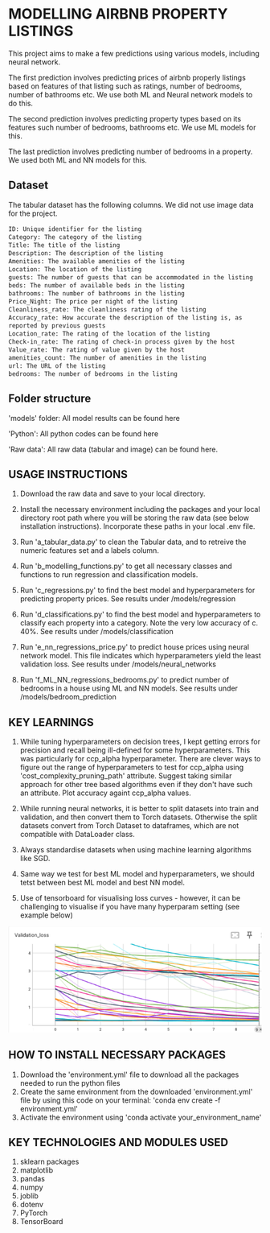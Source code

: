 # MODELLING AIRBNB PROPERTY LISTINGS

This project aims to make a few predictions using various models, including neural network.

The first prediction involves predicting prices of airbnb properly listings based on features of that listing such as ratings, number of bedrooms, number of bathrooms etc. We use both ML and Neural network models to do this.

The second prediction involves predicting property types based on its features such number of bedrooms, bathrooms etc. We use ML models for this.

The last prediction involves predicting number of bedrooms in a property. We used both ML and NN models for this.

## Dataset
The tabular dataset has the following columns. We did not use image data for the project.

    ID: Unique identifier for the listing
    Category: The category of the listing
    Title: The title of the listing
    Description: The description of the listing
    Amenities: The available amenities of the listing
    Location: The location of the listing
    guests: The number of guests that can be accommodated in the listing
    beds: The number of available beds in the listing
    bathrooms: The number of bathrooms in the listing
    Price_Night: The price per night of the listing
    Cleanliness_rate: The cleanliness rating of the listing
    Accuracy_rate: How accurate the description of the listing is, as reported by previous guests
    Location_rate: The rating of the location of the listing
    Check-in_rate: The rating of check-in process given by the host
    Value_rate: The rating of value given by the host
    amenities_count: The number of amenities in the listing
    url: The URL of the listing
    bedrooms: The number of bedrooms in the listing

## Folder structure

'models' folder: All model results can be found here

'Python': All python codes can be found here

'Raw data': All raw data (tabular and image) can be found here.

## USAGE INSTRUCTIONS
1. Download the raw data and save to your local directory.

2. Install the necessary environment including the packages and your local directory root path where you will be storing the raw data (see below installation instructions). Incorporate these paths in your local .env file.

3. Run 'a_tabular_data.py' to clean the Tabular data, and to retreive the numeric features set and a labels column.

4. Run 'b_modelling_functions.py' to get all necessary classes and functions to run regression and classification models.

5. Run 'c_regressions.py' to find the best model and hyperparameters for predicting property prices. See results under /models/regression

6. Run 'd_classifications.py' to find the best model and hyperparameters to classify each property into a category. Note the very low accuracy of c. 40%. See results under /models/classification

7. Run 'e_nn_regressions_price.py' to predict house prices using neural network model. This file indicates which hyperparameters yield the least validation loss. See results under /models/neural_networks

8. Run 'f_ML_NN_regressions_bedrooms.py' to predict number of bedrooms in a house using ML and NN models. See results under /models/bedroom_prediction

## KEY LEARNINGS
1. While tuning hyperparameters on decision trees, I kept getting errors for precision and recall being ill-defined for some hyperparameters. This was particularly for ccp_alpha hyperparameter. There are clever ways to figure out the range of hyperparameters to test for ccp_alpha using 'cost_complexity_pruning_path' attribute. Suggest taking similar approach for other tree based algorithms even if they don't have such an attribute. Plot accuracy againt ccp_alpha values.

2. While running neural networks, it is better to split datasets into train and validation, and then convert them to Torch datasets. Otherwise the split datasets convert from Torch Dataset to dataframes, which are not compatible with DataLoader class.

3. Always standardise datasets when using machine learning algorithms like SGD.

4. Same way we test for best ML model and hyperparameters, we should tetst between best ML model and best NN model.

5. Use of tensorboard for visualising loss curves - however, it can be challenging to visualise if you have many hyperparam setting (see example below)

![Alt Text](/Tensor%20visualiser.png)


## HOW TO INSTALL NECESSARY PACKAGES
1. Download the 'environment.yml' file to download all the packages needed to run the python files
2. Create the same environment from the downloaded 'environment.yml' file by using this code on your terminal: 'conda env create -f environment.yml'
3. Activate the environment using 'conda activate your_environment_name'

## KEY TECHNOLOGIES AND MODULES USED
1. sklearn packages
2. matplotlib
3. pandas
4. numpy
5. joblib
6. dotenv
7. PyTorch
8. TensorBoard

